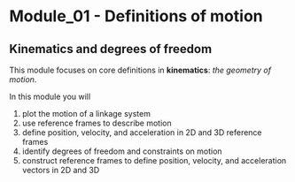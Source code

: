 # Module_01 - Definitions of motion
## Kinematics and degrees of freedom

This module focuses on core definitions in __kinematics__: _the geometry
of motion_. 

In this module you will

1. plot the motion of a linkage system
2. use reference frames to describe motion
3. define position, velocity, and acceleration in 2D and 3D reference
   frames
4. identify degrees of freedom and constraints on motion
5. construct reference frames to define position, velocity, and
   acceleration vectors in 2D and 3D
   

